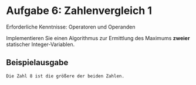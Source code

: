 # Aufgabe 6: Zahlenvergleich 1

Erforderliche Kenntnisse: Operatoren und Operanden

Implementieren Sie einen Algorithmus zur Ermittlung des Maximums **zweier** statischer Integer-Variablen.



## Beispielausgabe

```clike
Die Zahl 8 ist die größere der beiden Zahlen. 
```
